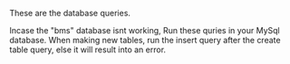These are the database queries.

Incase the "bms" database isnt working, Run these quries in your MySql database.
When making new tables, run the insert query after the create table query, else it will result into an error.